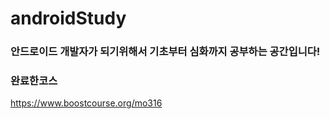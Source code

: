 # androidStudy
### 안드로이드 개발자가 되기위해서 기초부터 심화까지 공부하는 공간입니다!
### 완료한코스
https://www.boostcourse.org/mo316
